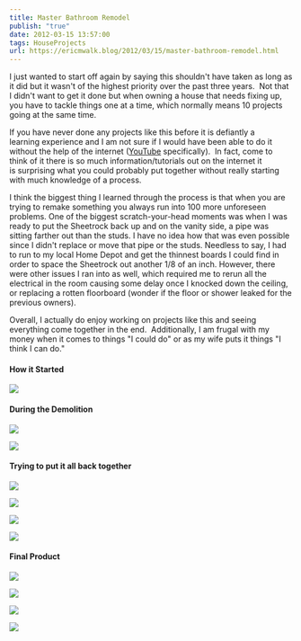 ```yaml
---
title: Master Bathroom Remodel
publish: "true"
date: 2012-03-15 13:57:00
tags: HouseProjects
url: https://ericmwalk.blog/2012/03/15/master-bathroom-remodel.html
---
```


I just wanted to start off again by saying this shouldn't have taken as long as it did but it wasn't of the highest priority over the past three years.  Not that I didn't want to get it done but when owning a house that needs fixing up, you have to tackle things one at a time, which normally means 10 projects going at the same time.

If you have never done any projects like this before it is defiantly a learning experience and I am not sure if I would have been able to do it without the help of the internet (<a href="http://youtube.com">YouTube</a> specifically).  In fact, come to think of it there is so much information/tutorials out on the internet it is surprising what you could probably put together without really starting with much knowledge of a process.

I think the biggest thing I learned through the process is that when you are trying to remake something you always run into 100 more unforeseen problems. One of the biggest scratch-your-head moments was when I was ready to put the Sheetrock back up and on the vanity side, a pipe was sitting farther out than the studs. I have no idea how that was even possible since I didn't replace or move that pipe or the studs. Needless to say, I had to run to my local Home Depot and get the thinnest boards I could find in order to space the Sheetrock out another 1/8 of an inch. However, there were other issues I ran into as well, which required me to rerun all the electrical in the room causing some delay once I knocked down the ceiling, or replacing a rotten floorboard (wonder if the floor or shower leaked for the previous owners).

Overall, I actually do enjoy working on projects like this and seeing everything come together in the end.  Additionally, I am frugal with my money when it comes to things "I could do" or as my wife puts it things "I think I can do."

#### How it Started
![](https://ericmwalk.blog/uploads/2021/cf110be013.jpg)

#### During the Demolition
![](https://ericmwalk.blog/uploads/2021/2400de5b4b.jpg)

![](https://ericmwalk.blog/uploads/2021/6ae247abc2.jpg)

#### Trying to put it all back together
![](https://ericmwalk.blog/uploads/2021/23b3f02f3e.jpg)

![](https://ericmwalk.blog/uploads/2021/c985ea6831.jpg)

![](https://ericmwalk.blog/uploads/2021/bda1a9b7f6.jpg)

![](https://ericmwalk.blog/uploads/2021/5e85507f6f.jpg)

#### Final Product
![](https://ericmwalk.blog/uploads/2021/6c1ccc630b.jpg)

![](https://ericmwalk.blog/uploads/2021/43af23581e.jpg)

![](https://ericmwalk.blog/uploads/2021/2320a8959c.jpg)

![](https://ericmwalk.blog/uploads/2021/f4dfae37ab.jpg)